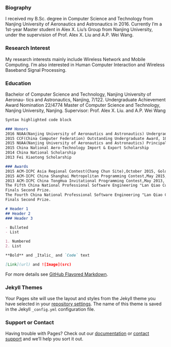 ### Biography

I received my B.Sc. degree in Computer Science and Technology from Nanjing University of Aeronautics and Astronautics in 2016. Currently I’m a 1st-year Master student in Alex X. Liu’s Group from Nanjing University, under the supervision of Prof. Alex X. Liu and A.P. Wei Wang.

### Research Interest


My research interests mainly include Wireless Network and Mobile Computing. I’m also interested in Human Computer Interaction and Wireless Baseband Signal Processing.

### Education

Bachelor of Computer Science and Technology, Nanjing University of Aeronau- tics and Astronautics, Nanjing, 7/122.
Undergraduate Achievement Award Nomination 22/4774
Master of Computer Science and Technology, Nanjing University, Nanjing. Supervisor: Prof. Alex X. Liu. and A.P. Wei Wang

```markdown
Syntax highlighted code block

### Honors
2016 NUAA(Nanjing University of Aeronautics and Astronautics) Undergraduate Achievement Award Nomination, 22/4774
2015 CCF(China Computer Federation) Outstanding Undergraduate Award, 100 undergraduates in Chinese university annually
2015 NUAA(Nanjing University of Aeronautics and Astronautics) Principal Award, 10 undergraduates in NUAA annually
2015 China National Aero-Technology Import & Export Scholarship
2014 China National Scholarship
2013 Fei Xiaotong Scholarship

### Awards
2015 ACM-ICPC Asia Regional Contest(Chang Chun Site),October 2015, Gold Medal
2015 ACM-ICPC China Shanghai Metropolitan Programming Contest,May 2015, Silver Medal
2013 ACM-ICPC China TongHua Invitational Programming Contest,May 2013, Silver Medal
The Fifth China National Professional Software Engineering "Lan Qiao Cup" Design Contest(Java Goup),June 2014,
Finals Second Prize.
The Fourth China National Professional Software Engineering "Lan Qiao Cup" Design Contest(C/C++ Goup),July 2013,
Finals Second Prize.

# Header 1
## Header 2
### Header 3

- Bulleted
- List

1. Numbered
2. List

**Bold** and _Italic_ and `Code` text

[Link](url) and ![Image](src)
```

For more details see [GitHub Flavored Markdown](https://guides.github.com/features/mastering-markdown/).

### Jekyll Themes

Your Pages site will use the layout and styles from the Jekyll theme you have selected in your [repository settings](https://github.com/Samsonsjarkal/KeSun/settings). The name of this theme is saved in the Jekyll `_config.yml` configuration file.

### Support or Contact

Having trouble with Pages? Check out our [documentation](https://help.github.com/categories/github-pages-basics/) or [contact support](https://github.com/contact) and we’ll help you sort it out.
